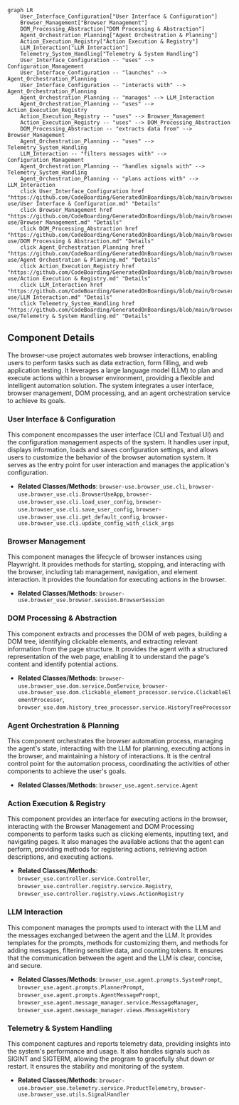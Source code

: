 ```mermaid
graph LR
    User_Interface_Configuration["User Interface & Configuration"]
    Browser_Management["Browser Management"]
    DOM_Processing_Abstraction["DOM Processing & Abstraction"]
    Agent_Orchestration_Planning["Agent Orchestration & Planning"]
    Action_Execution_Registry["Action Execution & Registry"]
    LLM_Interaction["LLM Interaction"]
    Telemetry_System_Handling["Telemetry & System Handling"]
    User_Interface_Configuration -- "uses" --> Configuration_Management
    User_Interface_Configuration -- "launches" --> Agent_Orchestration_Planning
    User_Interface_Configuration -- "interacts with" --> Agent_Orchestration_Planning
    Agent_Orchestration_Planning -- "manages" --> LLM_Interaction
    Agent_Orchestration_Planning -- "uses" --> Action_Execution_Registry
    Action_Execution_Registry -- "uses" --> Browser_Management
    Action_Execution_Registry -- "uses" --> DOM_Processing_Abstraction
    DOM_Processing_Abstraction -- "extracts data from" --> Browser_Management
    Agent_Orchestration_Planning -- "uses" --> Telemetry_System_Handling
    LLM_Interaction -- "filters messages with" --> Configuration_Management
    Agent_Orchestration_Planning -- "handles signals with" --> Telemetry_System_Handling
    Agent_Orchestration_Planning -- "plans actions with" --> LLM_Interaction
    click User_Interface_Configuration href "https://github.com/CodeBoarding/GeneratedOnBoardings/blob/main/browser-use/User Interface & Configuration.md" "Details"
    click Browser_Management href "https://github.com/CodeBoarding/GeneratedOnBoardings/blob/main/browser-use/Browser Management.md" "Details"
    click DOM_Processing_Abstraction href "https://github.com/CodeBoarding/GeneratedOnBoardings/blob/main/browser-use/DOM Processing & Abstraction.md" "Details"
    click Agent_Orchestration_Planning href "https://github.com/CodeBoarding/GeneratedOnBoardings/blob/main/browser-use/Agent Orchestration & Planning.md" "Details"
    click Action_Execution_Registry href "https://github.com/CodeBoarding/GeneratedOnBoardings/blob/main/browser-use/Action Execution & Registry.md" "Details"
    click LLM_Interaction href "https://github.com/CodeBoarding/GeneratedOnBoardings/blob/main/browser-use/LLM Interaction.md" "Details"
    click Telemetry_System_Handling href "https://github.com/CodeBoarding/GeneratedOnBoardings/blob/main/browser-use/Telemetry & System Handling.md" "Details"
```

## Component Details

The browser-use project automates web browser interactions, enabling users to perform tasks such as data extraction, form filling, and web application testing. It leverages a large language model (LLM) to plan and execute actions within a browser environment, providing a flexible and intelligent automation solution. The system integrates a user interface, browser management, DOM processing, and an agent orchestration service to achieve its goals.

### User Interface & Configuration
This component encompasses the user interface (CLI and Textual UI) and the configuration management aspects of the system. It handles user input, displays information, loads and saves configuration settings, and allows users to customize the behavior of the browser automation system. It serves as the entry point for user interaction and manages the application's configuration.
- **Related Classes/Methods**: `browser-use.browser_use.cli`, `browser-use.browser_use.cli.BrowserUseApp`, `browser-use.browser_use.cli.load_user_config`, `browser-use.browser_use.cli.save_user_config`, `browser-use.browser_use.cli.get_default_config`, `browser-use.browser_use.cli.update_config_with_click_args`

### Browser Management
This component manages the lifecycle of browser instances using Playwright. It provides methods for starting, stopping, and interacting with the browser, including tab management, navigation, and element interaction. It provides the foundation for executing actions in the browser.
- **Related Classes/Methods**: `browser-use.browser_use.browser.session.BrowserSession`

### DOM Processing & Abstraction
This component extracts and processes the DOM of web pages, building a DOM tree, identifying clickable elements, and extracting relevant information from the page structure. It provides the agent with a structured representation of the web page, enabling it to understand the page's content and identify potential actions.
- **Related Classes/Methods**: `browser-use.browser_use.dom.service.DomService`, `browser-use.browser_use.dom.clickable_element_processor.service.ClickableElementProcessor`, `browser_use.dom.history_tree_processor.service.HistoryTreeProcessor`

### Agent Orchestration & Planning
This component orchestrates the browser automation process, managing the agent's state, interacting with the LLM for planning, executing actions in the browser, and maintaining a history of interactions. It is the central control point for the automation process, coordinating the activities of other components to achieve the user's goals.
- **Related Classes/Methods**: `browser_use.agent.service.Agent`

### Action Execution & Registry
This component provides an interface for executing actions in the browser, interacting with the Browser Management and DOM Processing components to perform tasks such as clicking elements, inputting text, and navigating pages. It also manages the available actions that the agent can perform, providing methods for registering actions, retrieving action descriptions, and executing actions.
- **Related Classes/Methods**: `browser_use.controller.service.Controller`, `browser_use.controller.registry.service.Registry`, `browser_use.controller.registry.views.ActionRegistry`

### LLM Interaction
This component manages the prompts used to interact with the LLM and the messages exchanged between the agent and the LLM. It provides templates for the prompts, methods for customizing them, and methods for adding messages, filtering sensitive data, and counting tokens. It ensures that the communication between the agent and the LLM is clear, concise, and secure.
- **Related Classes/Methods**: `browser_use.agent.prompts.SystemPrompt`, `browser_use.agent.prompts.PlannerPrompt`, `browser_use.agent.prompts.AgentMessagePrompt`, `browser_use.agent.message_manager.service.MessageManager`, `browser_use.agent.message_manager.views.MessageHistory`

### Telemetry & System Handling
This component captures and reports telemetry data, providing insights into the system's performance and usage. It also handles signals such as SIGINT and SIGTERM, allowing the program to gracefully shut down or restart. It ensures the stability and monitoring of the system.
- **Related Classes/Methods**: `browser-use.browser_use.telemetry.service.ProductTelemetry`, `browser-use.browser_use.utils.SignalHandler`